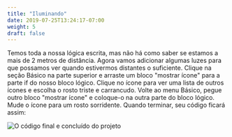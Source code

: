 ```yaml
---
title: "Iluminando"
date: 2019-07-25T13:24:17-07:00
weight: 5
draft: false
---
```


Temos toda a nossa lógica escrita, mas não há como saber se estamos a mais de 2 metros de distância. Agora vamos adicionar algumas luzes para que possamos ver quando estivermos distantes o suficiente. Clique na seção Básico na parte superior e arraste um bloco "mostrar ícone" para a parte if do nosso bloco lógico. Clique no ícone para ver uma lista de outros ícones e escolha o rosto triste e carrancudo. Volte ao menu Básico, pegue outro bloco "mostrar ícone" e coloque-o na outra parte do bloco lógico. Mude o ícone para um rosto sorridente. Quando terminar, seu código ficará assim:

![O código final e concluído do projeto](../img/finalCode.png)
